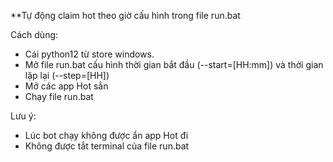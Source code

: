 **Tự động claim hot theo giờ cấu hình trong file run.bat

Cách dùng:
  - Cái python12 từ store windows.
  - Mở file run.bat cấu hình thời gian bắt đầu (--start=[HH:mm]) và thời gian lặp lại (--step=[HH])
  - Mở các app Hot sẳn
  - Chạy file run.bat

Lưu ý:
  - Lúc bot chạy không được ẩn app Hot đi
  - Không được tắt terminal của file run.bat
